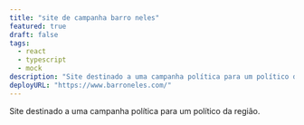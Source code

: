 ```yaml
---
title: "site de campanha barro neles"
featured: true
draft: false
tags:
  - react
  - typescript
  - mock
description: "Site destinado a uma campanha política para um político da região."
deployURL: "https://www.barroneles.com/"
---
```


Site destinado a uma campanha política para um político da região.

